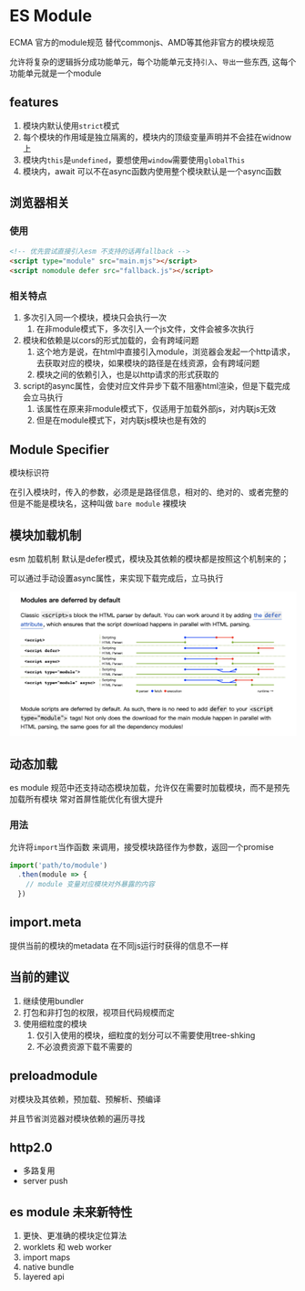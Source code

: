 # ES Module

ECMA 官方的module规范
替代commonjs、AMD等其他非官方的模块规范

允许将复杂的逻辑拆分成功能单元，每个功能单元支持`引入`、`导出`一些东西, 这每个功能单元就是一个module

## features

1. 模块内默认使用`strict`模式
2. 每个模块的作用域是独立隔离的，模块内的顶级变量声明并不会挂在widnow上
3. 模块内`this`是`undefined`，要想使用`window`需要使用`globalThis`
4. 模块内，await 可以不在async函数内使用整个模块默认是一个async函数

## 浏览器相关

### 使用

```html
<!-- 优先尝试直接引入esm 不支持的话再fallback -->
<script type="module" src="main.mjs"></script>
<script nomodule defer src="fallback.js"></script>
```

### 相关特点

1. 多次引入同一个模块，模块只会执行一次
   1. 在非module模式下，多次引入一个js文件，文件会被多次执行
2. 模块和依赖是以cors的形式加载的，会有跨域问题
   1. 这个地方是说，在html中直接引入module，浏览器会发起一个http请求，去获取对应的模块，如果模块的路径是在线资源，会有跨域问题
   2. 模块之间的依赖引入，也是以http请求的形式获取的
3. script的async属性，会使对应文件异步下载不阻塞html渲染，但是下载完成会立马执行
   1. 该属性在原来非module模式下，仅适用于加载外部js，对内联js无效
   2. 但是在module模式下，对内联js模块也是有效的

## Module Specifier

模块标识符

在引入模块时，传入的参数，必须是是路径信息，相对的、绝对的、或者完整的
但是不能是模块名，这种叫做 `bare module` 裸模块

## 模块加载机制

esm 加载机制 默认是defer模式，模块及其依赖的模块都是按照这个机制来的；

可以通过手动设置async属性，来实现下载完成后，立马执行

![load-esm](./imgs/module-load.png)

## 动态加载

es module 规范中还支持动态模块加载，允许仅在需要时加载模块，而不是预先加载所有模块
常对首屏性能优化有很大提升

### 用法

允许将`import`当作函数 来调用，接受模块路径作为参数，返回一个promise

```js
import('path/to/module')
  .then(module => {
    // module 变量对应模块对外暴露的内容
  })

```

## import.meta

提供当前的模块的metadata
在不同js运行时获得的信息不一样

## 当前的建议

1. 继续使用bundler
2. 打包和非打包的权限，视项目代码规模而定
3. 使用细粒度的模块
   1. 仅引入使用的模块，细粒度的划分可以不需要使用tree-shking
   2. 不必浪费资源下载不需要的

## preloadmodule

对模块及其依赖，预加载、预解析、预编译

并且节省浏览器对模块依赖的遍历寻找

## http2.0

+ 多路复用
+ server push

## es module 未来新特性

1. 更快、更准确的模块定位算法
2. worklets 和 web worker
3. import maps
4. native bundle
5. layered api
